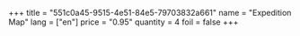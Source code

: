 +++
title = "551c0a45-9515-4e51-84e5-79703832a661"
name = "Expedition Map"
lang = ["en"]
price = "0.95"
quantity = 4
foil = false
+++
